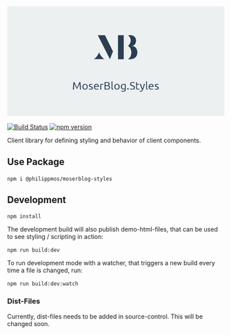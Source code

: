 <p align="center">
    <img src="https://raw.githubusercontent.com/MoserBlog/.github/main/images/github-titleimages/styles-titleimage.png">
</p>

[![Build Status](https://dev.azure.com/philipp-c-moser/MoserBlog/_apis/build/status/CI/CI.MoserBlog.Styles?branchName=main)](https://dev.azure.com/philipp-c-moser/MoserBlog/_build/latest?definitionId=70&branchName=main) [![npm version](https://img.shields.io/npm/v/@philippmos/moserblog-styles)](https://www.npmjs.com/package/@philippmos/moserblog-styles)


Client library for defining styling and behavior of client components.

## Use Package

```
npm i @philippmos/moserblog-styles
```

## Development
```
npm install
```

The development build will also publish demo-html-files, that can be used to see styling / scripting in action:
```
npm run build:dev
```
To run development mode with a watcher, that triggers a new build every time a file is changed, run:
```
npm run build:dev:watch
```

### Dist-Files
Currently, dist-files needs to be added in source-control. This will be changed soon.